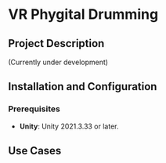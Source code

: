 # VR Phygital Drumming


## Project Description
(Currently under development)

## Installation and Configuration

### Prerequisites
- **Unity**: Unity 2021.3.33 or later.


## Use Cases